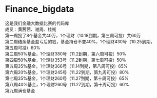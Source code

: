 # Finance_bigdata
这是我们金融大数据比赛的代码库  
成员：黄茜茜、谢周、桂朔  
第一周投了8个基金共40万，1个理财（10.18到期，第三周可投）共60万  
第二周结余基金盈亏后的钱，基金持仓不变40%，1个理财430号（10.25到期，第五周可投）60%  
第三周50%基金，1个理财380号（11.2到期，第六周可投）50%  
第四周50%基金，1个理财353号（11.2到期，第七周可投）50%  
第五周35%基金，1个理财366号（11.14到期，第八周可投）65%  
第六周20%基金，1个理财245号（11.22到期，第九周可投）80%  
第七周35%基金，1个理财260号（11.27到期，第十周可投）65%  
第八周40%基金，1个理财260号（11.27到期，第十周可投）60%  
第九周满仓基金
